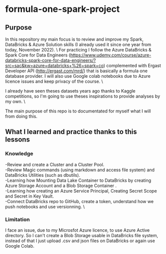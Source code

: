 # formula-one-spark-project

## Purpose  
In this repository my main focus is to review and improve my Spark, DataBricks & Azure Solution skills (I already used it since one year from today, November 2022). \ 
For practicing I follow the Azure DataBricks & Spark Core for Data Engineers (https://www.udemy.com/course/azure-databricks-spark-core-for-data-engineers/?src=sac&kw=azure+databricks+%26+spark+co) complemented with Ergast Developer API (http://ergast.com/mrd/) that is basically a formula one database provider. I will also use Google colab notebooks due to Azure licence issues and keep privacy of the course. \

I already have seen theses datasets years ago thanks to Kaggle competitions, so I'm going to use theses inspirations to provide analyses by my own. \

The main purpose of this repo is to documentated for myself what I will from doing this. 


## What I learned and practice thanks to this lessons 

### Knowledge 

-Review and create a Cluster and a Cluster Pool. \
-Review Magic commands (using markdown and access file system) and DataBricks Utilities (such as dbutils). \
-Learning how Mounting Data Lake Container to DataBricks by creating Azure Storage Account and a Blob Storage Container . \
-Learning how creating an Azure Service Principal, Creating Secret Scope and Secret in Key Vault.  
-Connect DataBricks repo to GitHub, create a token, understand how we push notebooks and use versionning. \

### Limitation

I face an issue, due to my Microsfot Azure licence, to use Azure Active directory. So I can't create a Blob Storage usable in DataBricks file system, instead of that I just upload .csv and json files on DataBricks or again use Google Colab. 
